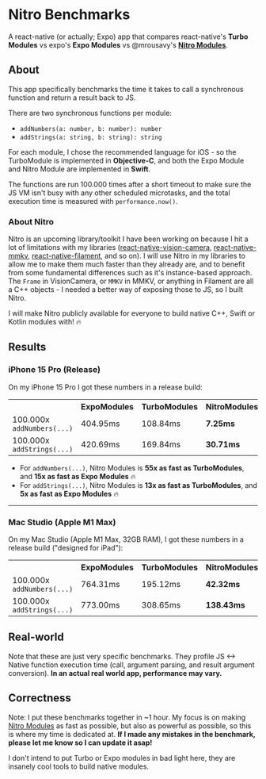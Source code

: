 # Nitro Benchmarks

A react-native (or actually; Expo) app that compares react-native's **Turbo Modules** vs expo's **Expo Modules** vs @mrousavy's [**Nitro Modules**](https://github.com/mrousavy/react-native-nitro).

## About

This app specifically benchmarks the time it takes to call a synchronous function and return a result back to JS.

There are two synchronous functions per module:
- `addNumbers(a: number, b: number): number`
- `addStrings(a: string, b: string): string`

For each module, I chose the recommended language for iOS - so the TurboModule is implemented in **Objective-C**, and both the Expo Module and Nitro Module are implemented in **Swift**.

The functions are run 100.000 times after a short timeout to make sure the JS VM isn't busy with any other scheduled microtasks, and the total execution time is measured with `performance.now()`.

### About Nitro

Nitro is an upcoming library/toolkit I have been working on because I hit a lot of limitations with my libraries ([react-native-vision-camera](https://github.com/mrousavy/react-native-vision-camera), [react-native-mmkv](https://github.com/mrousavy/react-native-mmkv), [react-native-filament](https://github.com/margelo/react-native-filament), and so on).
I will use Nitro in my libraries to allow me to make them much faster than they already are, and to benefit from some fundamental differences such as it's instance-based approach. The `Frame` in VisionCamera, or `MMKV` in MMKV, or anything in Filament are all a C++ objects - I needed a better way of exposing those to JS, so I built Nitro.

I will make Nitro publicly available for everyone to build native C++, Swift or Kotlin modules with! 🔥

## Results

### iPhone 15 Pro (Release)

On my iPhone 15 Pro I got these numbers in a release build:

<table>
  <tr>
    <th></th>
    <th>ExpoModules</th>
    <th>TurboModules</th>
    <th>NitroModules</th>
  </tr>
  <tr>
    <td>100.000x <code>addNumbers(...)</code></td>
    <td>404.95ms</td>
    <td>108.84ms</td>
    <td><b>7.25ms</b></td>
  </tr>
  <tr>
    <td>100.000x <code>addStrings(...)</code></td>
    <td>420.69ms</td>
    <td>169.84ms</td>
    <td><b>30.71ms</b></td>
  </tr>
</table>

- For `addNumbers(...)`, Nitro Modules is **55x as fast as TurboModules**, and **15x as fast as Expo Modules** 🔥
- For `addStrings(...)`, Nitro Modules is **13x as fast as TurboModules**, and **5x as fast as Expo Modules** 🔥

---

### Mac Studio (Apple M1 Max)

On my Mac Studio (Apple M1 Max, 32GB RAM), I got these numbers in a release build ("designed for iPad"):

<table>
  <tr>
    <th></th>
    <th>ExpoModules</th>
    <th>TurboModules</th>
    <th>NitroModules</th>
  </tr>
  <tr>
    <td>100.000x <code>addNumbers(...)</code></td>
    <td>764.31ms</td>
    <td>195.12ms</td>
    <td><b>42.32ms</b></td>
  </tr>
  <tr>
    <td>100.000x <code>addStrings(...)</code></td>
    <td>773.00ms</td>
    <td>308.65ms</td>
    <td><b>138.43ms</b></td>
  </tr>
</table>

## Real-world

Note that these are just very specific benchmarks. They profile JS <-> Native function execution time (call, argument parsing, and result argument conversion).
**In an actual real world app, performance may vary.**

## Correctness

Note: I put these benchmarks together in ~1 hour. My focus is on making [Nitro Modules](https://github.com/mrousavy/react-native-nitro) as fast as possible, but also as powerful as possible, so this is where my time is dedicated at.
**If I made any mistakes in the benchmark, please let me know so I can update it asap!**

I don't intend to put Turbo or Expo modules in bad light here, they are insanely cool tools to build native modules.
